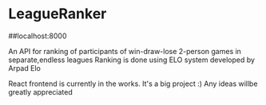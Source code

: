 # LeagueRanker

##localhost:8000

An API for ranking of participants of win-draw-lose 2-person games in separate,endless leagues
Ranking is done using ELO system developed by Arpad Elo

React frontend is currently in the works. It's a big project :)
Any ideas willbe greatly appreciated
